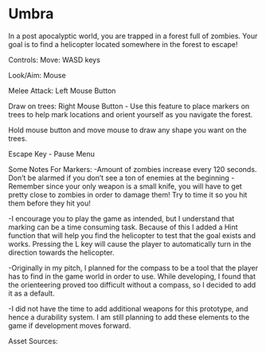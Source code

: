 # Umbra
In a post apocalyptic world, you are trapped in a forest full of zombies. Your goal is to find a helicopter located somewhere in the forest to escape!

Controls:
Move: WASD keys

Look/Aim: Mouse

Melee Attack: Left Mouse Button

Draw on trees: Right Mouse Button - Use this feature to place markers on trees to help mark locations and orient yourself as you navigate the forest. 

Hold mouse button and move mouse to draw any shape you want on the trees. 

Escape Key - Pause Menu


Some Notes For Markers:
-Amount of zombies increase every 120 seconds. Don’t be alarmed if you don’t see a ton of enemies at the beginning 
-Remember since your only weapon is a small knife, you will have to get pretty close to zombies in order to damage them! Try to time it so you hit them before they hit you! 

-I encourage you to play the game as intended, but I understand that marking can be a time consuming task. Because of this I added a Hint function that will help you find the helicopter to test that the goal exists and works. Pressing the L key will cause the player to automatically turn in the direction towards the helicopter. 

-Originally in my pitch, I planned for the compass to be a tool that the player has to find in the game world in order to use. While developing, I found that the orienteering proved too difficult without a compass, so I decided to add it as a default. 

-I did not have the time to add additional weapons for this prototype, and hence a durability system. I am still planning to add these elements to the game if development moves forward. 

Asset Sources:

